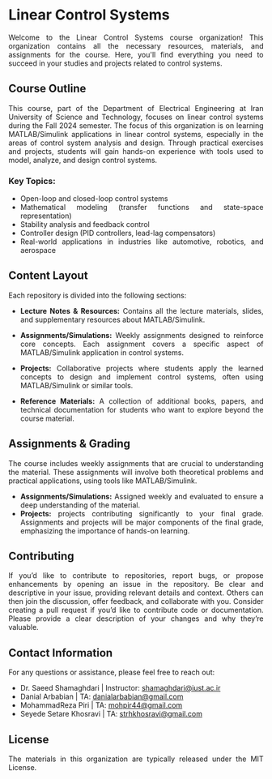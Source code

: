 <div align="justify">

# Linear Control Systems
Welcome to the Linear Control Systems course organization! This organization contains all the necessary resources, materials, and assignments for the course. Here, you'll find everything you need to succeed in your studies and projects related to control systems.

## Course Outline
This course, part of the Department of Electrical Engineering at Iran University of Science and Technology, focuses on linear control systems during the Fall 2024 semester.
The focus of this organization is on learning MATLAB/Simulink applications in linear control systems, especially in the areas of control system analysis and design. Through practical exercises and projects, students will gain hands-on experience with tools used to model, analyze, and design control systems.

### Key Topics:
* Open-loop and closed-loop control systems
* Mathematical modeling (transfer functions and state-space representation)
* Stability analysis and feedback control
* Controller design (PID controllers, lead-lag compensators)
* Real-world applications in industries like automotive, robotics, and aerospace

## Content Layout
Each repository is divided into the following sections:

* **Lecture Notes & Resources:** Contains all the lecture materials, slides, and supplementary resources about MATLAB/Simulink.

* **Assignments/Simulations:** Weekly assignments designed to reinforce core concepts. Each assignment covers a specific aspect of MATLAB/Simulink application in control systems.

* **Projects:** Collaborative projects where students apply the learned concepts to design and implement control systems, often using MATLAB/Simulink or similar tools.

* **Reference Materials:** A collection of additional books, papers, and technical documentation for students who want to explore beyond the course material.

## Assignments & Grading
The course includes weekly assignments that are crucial to understanding the material. These assignments will involve both theoretical problems and practical applications, using tools like MATLAB/Simulink.

* **Assignments/Simulations:** Assigned weekly and evaluated to ensure a deep understanding of the material.
* **Projects:** projects contributing significantly to your final grade.
Assignments and projects will be major components of the final grade, emphasizing the importance of hands-on learning.

## Contributing
If you’d like to contribute to repositories, report bugs, or propose enhancements by opening an issue in the repository. Be clear and descriptive in your issue, providing relevant details and context. Others can then join the discussion, offer feedback, and collaborate with you. Consider creating a pull request if you’d like to contribute code or documentation. Please provide a clear description of your changes and why they’re valuable.

## Contact Information
For any questions or assistance, please feel free to reach out:

* Dr. Saeed Shamaghdari | Instructor: shamaghdari@iust.ac.ir
* Danial Arbabian | TA: danialarbabian@gmail.com
* MohammadReza Piri | TA: mohpir44@gmail.com
* Seyede Setare Khosravi | TA: strhkhosravi@gmail.com

## License
The materials in this organization are typically released under the MIT License.

</div>